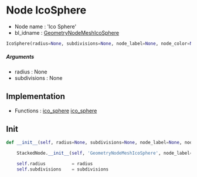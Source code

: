 # Node IcoSphere

- Node name : 'Ico Sphere'
- bl_idname : [GeometryNodeMeshIcoSphere](https://docs.blender.org/api/current/bpy.types.GeometryNodeMeshIcoSphere.html)


``` python
IcoSphere(radius=None, subdivisions=None, node_label=None, node_color=None)
```
##### Arguments

- radius : None
- subdivisions : None

## Implementation

- Functions : [ico_sphere](/docs/GeoNodes/GeoNodesTree.md#ico_sphere) [ico_sphere](/docs/GeoNodes/GeoNodesTree.md#ico_sphere)

## Init

``` python
def __init__(self, radius=None, subdivisions=None, node_label=None, node_color=None):

    StackedNode.__init__(self, 'GeometryNodeMeshIcoSphere', node_label=node_label, node_color=node_color)

    self.radius          = radius
    self.subdivisions    = subdivisions
```
